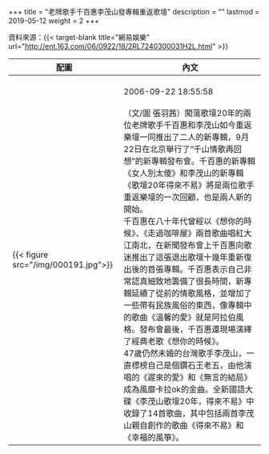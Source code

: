 +++
title = "老牌歌手千百惠李茂山發專輯重返歌壇"
description = ""
lastmod = 2019-05-12
weight = 2
+++

資料來源：{{< target-blank title="網易娛樂" url="http://ent.163.com/06/0922/18/2RL7240300031H2L.html" >}}

配圖  | 內文 
--------------|-------
{{< figure src="/img/000191.jpg">}}|<br>2006-09-22 18:55:58<br><br>（文/圖 張羽茜）闖蕩歌壇20年的兩位老牌歌手千百惠和李茂山如今重返樂壇一同推出了二人的新專輯，9月22日在北京舉行了“千山情歌再回想”的新專輯發布會。千百惠的新專輯《女人別太傻》和李茂山的新專輯《歌壇20年得來不易》將是兩位歌手重返樂壇的一次回顧，也是兩人新的開始。<br>千百惠在八十年代曾經以《想你的時候》、《走過咖啡屋》兩首歌曲唱紅大江南北，在新聞發布會上千百惠向歌迷推出了這張退出歌壇十幾年重新復出後的首張專輯。千百惠表示自己非常認真細致地籌備了很長時間，新專輯延續了從前的情歌風格，並增加了一些帶有民族風俗的東西，像專輯中的歌曲《溫馨的愛》就是阿拉伯風格。發布會最後，千百惠還現場演繹了經典老歌《想你的時候》。<br>47歲仍然未婚的台灣歌手李茂山，一直標榜自己是個鑽石王老五，由他演唱的《遲來的愛》和《無言的結局》成為風靡卡拉ok的金曲。全新國語大碟《李茂山歌壇20年，得來不易》中收錄了14首歌曲，其中包括兩首李茂山親自創作的歌曲《得來不易》和《幸福的風箏》。



